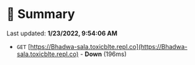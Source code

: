 # 📖 Summary
Last updated: **1/23/2022, 9:54:06 AM**

- `GET` [https://Bhadwa-sala.toxicblte.repl.co](https://Bhadwa-sala.toxicblte.repl.co) - **Down** (196ms)
